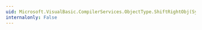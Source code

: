 ```yaml
---
uid: Microsoft.VisualBasic.CompilerServices.ObjectType.ShiftRightObj(System.Object,System.Int32)
internalonly: False
---
```

